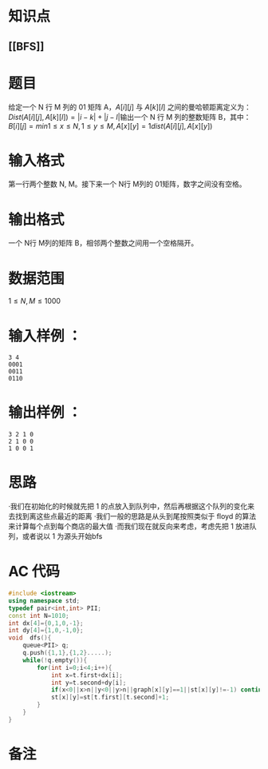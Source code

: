 # 知识点
  ## [[BFS]]
# 题目
 给定一个 N 行 M 列的 01 矩阵 A，$A[i][j]$ 与 $A[k][l]$ 之间的曼哈顿距离定义为：$Dist (A[i][j], A[k][l])=|i−k|+|j−l|$输出一个 N 行 M 列的整数矩阵 B，其中：$B[i][j]=min 1≤x≤N, 1≤y≤M, A[x][y]=1 dist (A[i][j], A[x][y])$
 # 输入格式
 第一行两个整数 N, M。接下来一个 N行 M列的 01矩阵，数字之间没有空格。

# 输出格式
一个 N行 M列的矩阵 B，相邻两个整数之间用一个空格隔开。

# 数据范围
$1≤N, M≤1000$
# 输入样例 ：
````
3 4
0001
0011
0110
````

# 输出样例 ：
````
3 2 1 0
2 1 0 0
1 0 0 1
````

# 思路
·我们在初始化的时候就先把 1 的点放入到队列中，然后再根据这个队列的变化来去找到离这些点最近的距离
·我们一般的思路是从头到尾按照类似于 floyd 的算法来计算每个点到每个商店的最大值
·而我们现在就反向来考虑，考虑先把 1 放进队列，或者说以 1 为源头开始bfs
# AC 代码
```cpp
#include <iostream>
using namespace std;
typedef pair<int,int> PII;
const int N=1010;
int dx[4]={0,1,0,-1};
int dy[4]={1,0,-1,0};
void  dfs(){
	queue<PII> q;
	q.push({1,1},{1,2}.....);
	while(!q.empty()){
		for(int i=0;i<4;i++){
			int x=t.first+dx[i];
			int y=t.second+dy[i];
			if(x<0||x>n||y<0||y>n||graph[x][y]==1||st[x][y]!=-1) continue;
			st[x][y]=st[t.first][t.second]+1;
		}
	}
}
```
# 备注
